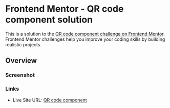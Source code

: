 # Frontend Mentor - QR code component solution

This is a solution to the [QR code component challenge on Frontend Mentor](https://www.frontendmentor.io/challenges/qr-code-component-iux_sIO_H). Frontend Mentor challenges help you improve your coding skills by building realistic projects. 

## Overview

### Screenshot


### Links
- Live Site URL: [QR code component](https://your-live-site-url.com](https://alien-rights.github.io/QR-code-component/)https://alien-rights.github.io/QR-code-component/)
